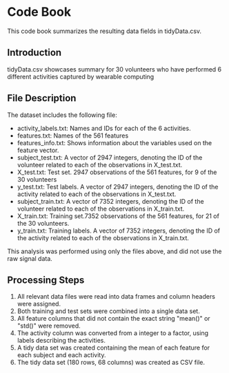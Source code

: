 # Code Book
This code book summarizes the resulting data fields in tidyData.csv.

## Introduction
tidyData.csv showcases summary for 30 volunteers who have performed 6 different activities captured by wearable computing 

## File Description
The dataset includes the following file:
  * activity_labels.txt: Names and IDs for each of the 6 activities.
  * features.txt: Names of the 561 features
  * features_info.txt: Shows information about the variables used on the feature vector.
  * subject_test.txt: A vector of 2947 integers, denoting the ID of the volunteer related to each of the observations in X_test.txt.
  * X_test.txt: Test set. 2947 observations of the 561 features, for 9 of the 30 volunteers 
  * y_test.txt: Test labels. A vector of 2947 integers, denoting the ID of the activity related to each of the observations in X_test.txt.
  * subject_train.txt: A vector of 7352 integers, denoting the ID of the volunteer related to each of the observations in X_train.txt.
  * X_train.txt: Training set.7352 observations of the 561 features, for 21 of the 30 volunteers.
  * y_train.txt: Training labels. A vector of 7352 integers, denoting the ID of the activity related to each of the observations in X_train.txt.

This analysis was performed using only the files above, and did not use the raw signal data. 

## Processing Steps
  1. All relevant data files were read into data frames and column headers were assigned.
  2. Both training and test sets were combined into a single data set.
  3. All feature columns that did not contain the exact string "mean()" or "std()" were removed. 
  4. The activity column was converted from a integer to a factor, using labels describing the activities.
  5. A tidy data set was created containing the mean of each feature for each subject and each activity. 
  6. The tidy data set (180 rows, 68 columns) was created as CSV file.
